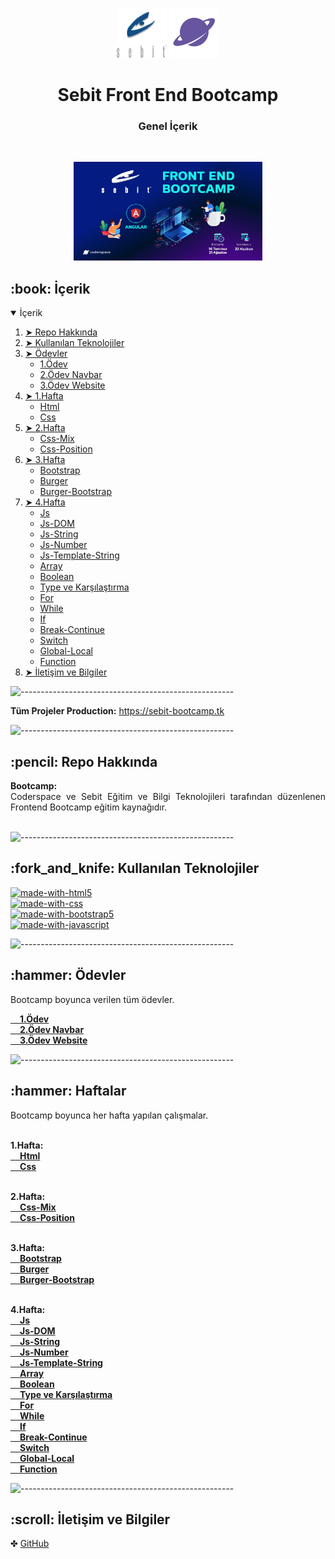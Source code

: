 <p align="center"> 
  <img src="docs/img/sebit.png" alt="HAR Logo" width="80px" height="80px">
    <img src="docs/img/coderspace.jpeg" alt="HAR Logo" width="80px" height="80px">
</p>

<h1 align="center"> Sebit Front End Bootcamp </h1>
<h3 align="center"> Genel İçerik </h3>

</br>

<p align="center"> 
  <img src="docs/img/bg.jpg" alt="Sebit" width="60%" height="30%">
</p>

<!-- TABLE OF CONTENTS -->
<h2 id="table-of-contents"> :book: İçerik</h2>

<details open="open">
  <summary>İçerik</summary>
  <ol>
    <li><a href="#hakkinda"> ➤ Repo Hakkında</a></li>
    <li><a href="#teknolojiler"> ➤ Kullanılan Teknolojiler</a></li>
    <li>
      <a href="#hw"> ➤ Ödevler</a>
      <ul>
        <li><a href="#hw-1">1.Ödev</a></li>
        <li><a href="#hw-2">2.Ödev Navbar</a></li>
        <li><a href="#hw-3">3.Ödev Website</a></li>
      </ul>
    </li>
    <li>
      <a href="#dy1"> ➤ 1.Hafta</a>
      <ul>
        <li><a href="#dy1-1">Html</a></li>
        <li><a href="#dy1-2">Css</a></li>
      </ul>
    </li>
    <li>
      <a href="#dy2"> ➤ 2.Hafta</a>
      <ul>
        <li><a href="#dy2-1">Css-Mix</a></li>
        <li><a href="#dy2-2">Css-Position</a></li>
      </ul>
    </li>
    <li>
      <a href="#dy3"> ➤ 3.Hafta</a>
      <ul>
        <li><a href="#dy3-1">Bootstrap</a></li>
        <li><a href="#dy3-2">Burger</a></li>
        <li><a href="#dy3-3">Burger-Bootstrap</a></li>
      </ul>
    </li>
    <li>
      <a href="#dy4"> ➤ 4.Hafta</a>
      <ul>
        <li><a href="#dy4-1">Js</a></li>
        <li><a href="#dy4-2">Js-DOM</a></li>
        <li><a href="#dy4-3">Js-String</a></li>
        <li><a href="#dy4-4">Js-Number</a></li>
        <li><a href="#dy4-5">Js-Template-String</a></li>
        <li><a href="#dy4-6">Array</a></li>
        <li><a href="#dy4-7">Boolean</a></li>
        <li><a href="#dy4-8">Type ve Karşılaştırma</a></li>
        <li><a href="#dy4-9">For</a></li>
        <li><a href="#dy4-10">While</a></li>
        <li><a href="#dy4-11">If</a></li>
        <li><a href="#dy4-12">Break-Continue</a></li>
        <li><a href="#dy4-13">Switch</a></li>
        <li><a href="#dy4-14">Global-Local</a></li>
        <li><a href="#dy4-15">Function</a></li>
      </ul>
    </li>
    <li><a href="#iletisim"> ➤ İletişim ve Bilgiler</a></li>
  </ol>
</details>

![-----------------------------------------------------](https://raw.githubusercontent.com/andreasbm/readme/master/assets/lines/colored.png)

<p>
<b>Tüm Projeler Production:</b> <a href="https://sebit-bootcamp.tk">https://sebit-bootcamp.tk</a><br/>
</p>

![-----------------------------------------------------](https://raw.githubusercontent.com/andreasbm/readme/master/assets/lines/colored.png)

<!-- ABOUT THE HOMEWORK -->
<h2 id="hakkinda"> :pencil: Repo Hakkında</h2>

<p align="justify"> 
<b>Bootcamp:</b><br/>
Coderspace ve Sebit Eğitim ve Bilgi Teknolojileri tarafından düzenlenen Frontend Bootcamp eğitim kaynağıdır.<br/><br/>
</p>

![-----------------------------------------------------](https://raw.githubusercontent.com/andreasbm/readme/master/assets/lines/colored.png)

<!-- PREREQUISITES -->
<h2 id="teknolojiler"> :fork_and_knife: Kullanılan Teknolojiler</h2>

[![made-with-html5](https://img.shields.io/badge/Made%20with-html5-red.svg)](https://www.python.org/) <br />
[![made-with-css](https://img.shields.io/badge/Made%20with-css-orange.svg)](https://www.python.org/) <br />
[![made-with-bootstrap5](https://img.shields.io/badge/Made%20with-Bootstrap5-blue.svg)](https://www.python.org/) <br />
[![made-with-javascript](https://img.shields.io/badge/Made%20with-JavaScript-success.svg)](https://www.python.org/) <br />

![-----------------------------------------------------](https://raw.githubusercontent.com/andreasbm/readme/master/assets/lines/colored.png)

<!--  -->
<h2 id="hw"> :hammer: Ödevler</h2>

<p align="justify"> 
Bootcamp boyunca verilen tüm ödevler.

<b><span id="hw-1"><a href="https://github.com/esrasen/Sebit-Bootcamp/tree/main/Homeworks/1-Homework"><span style="color: white;">✤ </span>1.Ödev</a></span></b><br/>
<b><span id="hw-2"><a href="https://github.com/esrasen/Sebit-Bootcamp/tree/main/Homeworks/2-Bootstrap-Navbar"><span style="color: white;">✤ </span>2.Ödev Navbar</a></span></b><br/>
<b><span id="hw-3"><a href="https://github.com/esrasen/Sebit-Bootcamp/tree/main/Homeworks/3-Website"><span style="color: white;">✤ </span>3.Ödev Website</a></span></b><br/>

</p>

![-----------------------------------------------------](https://raw.githubusercontent.com/andreasbm/readme/master/assets/lines/colored.png)

<h2 id="dy-1"> :hammer: Haftalar</h2>

<p align="justify"> 
Bootcamp boyunca her hafta yapılan çalışmalar.

<br /><b><span id="dy1">1.Hafta:</span></b><br />
<b><span id="dy1-1"><a href="https://github.com/esrasen/Sebit-Bootcamp/tree/main/Day-1-Html/1-Html"><span style="color: white;">✤ </span>Html</a></span></b><br/>
<b><span id="dy1-2"><a href="https://github.com/esrasen/Sebit-Bootcamp/tree/main/Day-1-Html/2-Css"><span style="color: white;">✤ </span>Css</a></span></b><br/>

<br /><b><span id="dy2">2.Hafta:</span></b><br />
<b><span id="dy2-1"><a href="https://github.com/esrasen/Sebit-Bootcamp/tree/main/Day-2-Css/3-Mix"><span style="color: white;">✤ </span>Css-Mix</a></span></b><br/>
<b><span id="dy3-2"><a href="https://github.com/esrasen/Sebit-Bootcamp/tree/main/Day-2-Css/4-Position"><span style="color: white;">✤ </span>Css-Position</a></span></b><br/>

<br /><b><span id="dy3">3.Hafta:</span></b><br />
<b><span id="dy3-1"><a href="https://github.com/esrasen/Sebit-Bootcamp/tree/main/Day-3-Bootstrap/Bootstrap"><span style="color: white;">✤ </span>Bootstrap</a></span></b><br/>
<b><span id="dy3-2"><a href="https://github.com/esrasen/Sebit-Bootcamp/tree/main/Day-3-Bootstrap/Burger"><span style="color: white;">✤ </span>Burger</a></span></b><br/>
<b><span id="dy3-3"><a href="https://github.com/esrasen/Sebit-Bootcamp/tree/main/Day-3-Bootstrap/Burger-Bootstrap"><span style="color: white;">✤ </span>Burger-Bootstrap</a></span></b><br/>

<br /><b><span id="dy4">4.Hafta:</span></b><br />
<b><span id="dy4-1"><a href="https://github.com/esrasen/Sebit-Bootcamp/tree/main/Day-4-Js/9-Js"><span style="color: white;">✤ </span>Js</a></span></b><br/>
<b><span id="dy4-2"><a href="https://github.com/esrasen/Sebit-Bootcamp/tree/main/Day-4-Js/9-Js-DOM"><span style="color: white;">✤ </span>Js-DOM</a></span></b><br/>
<b><span id="dy4-3"><a href="https://github.com/esrasen/Sebit-Bootcamp/tree/main/Day-4-Js/10-Js-String"><span style="color: white;">✤ </span>Js-String</a></span></b><br/>
<b><span id="dy4-4"><a href="https://github.com/esrasen/Sebit-Bootcamp/tree/main/Day-4-Js/11-Js-Number"><span style="color: white;">✤ </span>Js-Number</a></span></b><br/>
<b><span id="dy4-5"><a href="https://github.com/esrasen/Sebit-Bootcamp/tree/main/Day-4-Js/11-Js-Template-String"><span style="color: white;">✤ </span>Js-Template-String</a></span></b><br/>
<b><span id="dy4-6"><a href="https://github.com/esrasen/Sebit-Bootcamp/tree/main/Day-4-Js/12-Array"><span style="color: white;">✤ </span>Array</a></span></b><br/>
<b><span id="dy4-7"><a href="https://github.com/esrasen/Sebit-Bootcamp/tree/main/Day-4-Js/13-Boolean"><span style="color: white;">✤ </span>Boolean</a></span></b><br/>
<b><span id="dy4-8"><a href="https://github.com/esrasen/Sebit-Bootcamp/tree/main/Day-4-Js/14-TypeveKarsilastirma"><span style="color: white;">✤ </span>Type ve Karşılaştırma</a></span></b><br/>
<b><span id="dy4-9"><a href="https://github.com/esrasen/Sebit-Bootcamp/tree/main/Day-4-Js/15-For"><span style="color: white;">✤ </span>For</a></span></b><br/>
<b><span id="dy4-10"><a href="https://github.com/esrasen/Sebit-Bootcamp/tree/main/Day-4-Js/15-While"><span style="color: white;">✤ </span>While</a></span></b><br/>
<b><span id="dy4-11"><a href="https://github.com/esrasen/Sebit-Bootcamp/tree/main/Day-4-Js/17-If"><span style="color: white;">✤ </span>If</a></span></b><br/>
<b><span id="dy4-12"><a href="https://github.com/esrasen/Sebit-Bootcamp/tree/main/Day-4-Js/18-BreakContinue"><span style="color: white;">✤ </span>Break-Continue</a></span></b><br/>
<b><span id="dy4-13"><a href="https://github.com/esrasen/Sebit-Bootcamp/tree/main/Day-4-Js/19-Switch"><span style="color: white;">✤ </span>Switch</a></span></b><br/>
<b><span id="dy4-14"><a href="https://github.com/esrasen/Sebit-Bootcamp/tree/main/Day-4-Js/20-Global-Local"><span style="color: white;">✤ </span>Global-Local</a></span></b><br/>
<b><span id="dy4-15"><a href="https://github.com/esrasen/Sebit-Bootcamp/tree/main/Day-4-Js/21-Function"><span style="color: white;">✤ </span>Function</a></span></b><br/>

</p>

![-----------------------------------------------------](https://raw.githubusercontent.com/andreasbm/readme/master/assets/lines/colored.png)

<h2 id="iletisim"> :scroll: İletişim ve Bilgiler</h2>

✤ <a href="https://github.com/esrasen">GitHub</a> <br>
